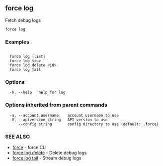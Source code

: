 ## force log

Fetch debug logs

```
force log
```

### Examples

```

  force log [list]
  force log <id>
  force log delete <id>
  force log tail

```

### Options

```
  -h, --help   help for log
```

### Options inherited from parent commands

```
  -a, --account username    account username to use
  -V, --apiversion string   API version to use
      --config string       config directory to use (default: .force)
```

### SEE ALSO

* [force](force.md)	 - force CLI
* [force log delete](force_log_delete.md)	 - Delete debug logs
* [force log tail](force_log_tail.md)	 - Stream debug logs

